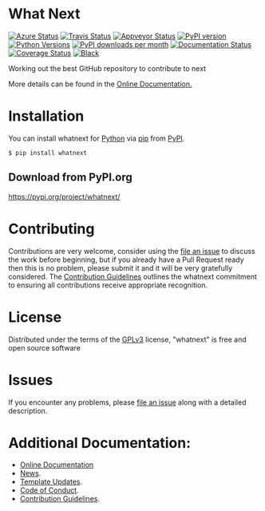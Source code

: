 # What Next

[![Azure Status](https://dev.azure.com/timgates/timgates/_apis/build/status/timgates42.whatnext?branchName=master)](https://dev.azure.com/timgates/timgates/_build/latest?definitionId=6&branchName=master)
[![Travis Status](https://travis-ci.org/timgates42/whatnext.svg?branch=master)](https://travis-ci.org/timgates42/whatnext)
[![Appveyor Status](https://ci.appveyor.com/api/projects/status/arf9j0ri5v0kg368?svg=true)](https://ci.appveyor.com/project/timgates42/whatnext)
[![PyPI version](https://img.shields.io/pypi/v/whatnext.svg)](https://pypi.org/project/whatnext)
[![Python Versions](https://img.shields.io/pypi/pyversions/whatnext.svg)](https://pypi.org/project/whatnext)
[![PyPI downloads per month](https://img.shields.io/pypi/dm/whatnext.svg)](https://pypi.org/project/whatnext)
[![Documentation Status](https://readthedocs.org/projects/whatnext/badge/?version=latest)](https://whatnext.readthedocs.io/en/latest/?badge=latest)
[![Coverage Status](https://coveralls.io/repos/github/timgates42/whatnext/badge.svg)](https://coveralls.io/github/timgates42/whatnext/)
[![Black](https://camo.githubusercontent.com/28a51fe3a2c05048d8ca8ecd039d6b1619037326/68747470733a2f2f696d672e736869656c64732e696f2f62616467652f636f64652532307374796c652d626c61636b2d3030303030302e737667)](https://github.com/psf/black)

Working out the best GitHub repository to contribute to next

More details can be found in the
[Online Documentation.](https://whatnext.readthedocs.io/en/latest/)

# Installation

You can install whatnext for
[Python](https://www.python.org/) via
[pip](https://pypi.org/project/pip/)
from [PyPI](https://pypi.org/).

```
$ pip install whatnext
```





## Download from PyPI.org

https://pypi.org/project/whatnext/



# Contributing

Contributions are very welcome, consider using the
[file an issue](https://github.com/timgates42/whatnext/issues)
to discuss the work before beginning, but if you already have a Pull Request
ready then this is no problem, please submit it and it will be very gratefully
considered. The [Contribution Guidelines](CONTRIBUTING.md)
outlines the whatnext commitment to ensuring all
contributions receive appropriate recognition.

# License


Distributed under the terms of the [GPLv3](https://opensource.org/licenses/GPL-3.0)
license, "whatnext" is free and open source software


# Issues

If you encounter any problems, please
[file an issue](https://github.com/timgates42/whatnext/issues)
along with a detailed description.

# Additional Documentation:

* [Online Documentation](https://whatnext.readthedocs.io/en/latest/)
* [News](NEWS.rst).
* [Template Updates](COOKIECUTTER_UPDATES.md).
* [Code of Conduct](CODE_OF_CONDUCT.md).
* [Contribution Guidelines](CONTRIBUTING.md).
